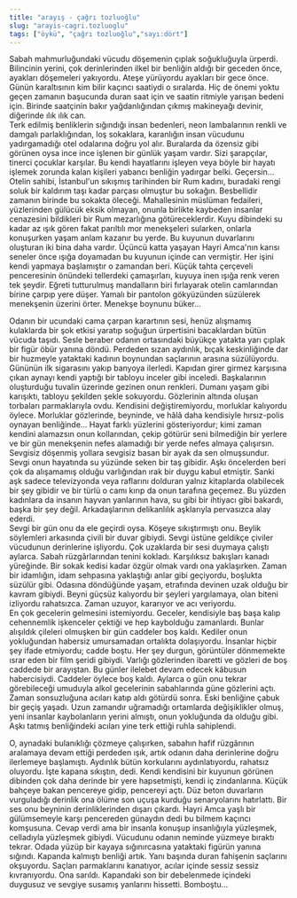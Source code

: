 ```yaml
---
title: "arayış - çağrı tozluoğlu"
slug: "arayis-cagri.tozluoglu"
tags: ["öykü", "çağrı tozluoğlu","sayı:dört"]
---
```

Sabah mahmurluğundaki vücudu döşemenin çıplak soğukluğuyla ürperdi.
Bilincinin yerini, çok derinlerinden ilkel bir benliğin aldığı bir
geceden önce, ayakları döşemeleri yakıyordu. Ateşe yürüyordu ayakları
bir gece önce. Günün karaltısının kim bilir kaçıncı saatiydi o
sıralarda. Hiç de önemi yoktu geçen zamanın başucunda duran saat için ve
saatin ritmiyle yarışan bedeni için. Birinde saatçinin bakır
yağdanlığından çıkmış makineyağı devinir, diğerinde ılık ılık can.\
Terk edilmiş benliklerin sığındığı insan bedenleri, neon lambalarının
renkli ve damgalı parlaklığından, loş sokaklara, karanlığın insan
vücudunu yadırgamadığı otel odalarına doğru yol alır. Buralarda da
özensiz gibi görünen oysa ince ince işlenen bir günlük yaşam vardır.
Sizi şarapçılar, tinerci çocuklar karşılar. Bu kendi hayatlarını işleyen
veya böyle bir hayatı işlemek zorunda kalan kişileri yabancı benliğin
yadırgar belki. Geçersin... Otelin sahibi, İstanbul'un sıkışmış
tarihinden bir Rum kadını, buradaki rengi soluk bir kaldırım taşı kadar
parçası olmuştur bu sokağın. Besbellidir zamanın birinde bu sokakta
öleceği. Mahallesinin müslüman fedaileri, yüzlerinden gülücük eksik
olmayan, onunla birlikte kaybeden insanlar cenazesini bildikleri bir Rum
mezarlığına götüreceklerdir. Kuyu dibindeki su kadar az ışık gören fakat
parıltılı mor menekşeleri sularken, onlarla konuşurken yaşam anlam
kazanır bu yerde. Bu kuyunun duvarlarını oluşturan iki bina daha vardır.
Üçüncü katta yaşayan Hayri Amca'nın karısı seneler önce ışığa doyamadan
bu kuyunun içinde can vermiştir. Her işini kendi yapmaya başlamıştır o
zamandan beri. Küçük tahta çerçeveli penceresinin önündeki tellerdeki
çamaşırları, kuyuya inen ışığa renk veren tek şeydir. Eğreti tutturulmuş
mandalların biri fırlayarak otelin camlarından birine çarpıp yere düşer.
Yamalı bir pantolon gökyüzünden süzülerek menekşenin üzerini örter.
Menekşe boynunu büker...

Odanın bir ucundaki cama çarpan karartının sesi, henüz alışmamış
kulaklarda bir şok etkisi yaratıp soğuğun ürpertisini bacaklardan bütün
vücuda taşıdı. Sesle beraber odanın ortasındaki büyükçe yatakta yarı
çıplak bir figür öbür yanına döndü. Perdeden sızan aydınlık, bıçak
keskinliğinde dar bir huzmeyle yataktaki kadının boynundan saçlarının
arasına süzülüyordu. Gününün ilk sigarasını yakıp banyoya ilerledi.
Kapıdan girer girmez karşısına çıkan aynayı kendi yaptığı bir tabloyu
inceler gibi inceledi. Başkalarının oluşturduğu tuvalin üzerinde gezinen
onun renkleri. Dumanı yaşam gibi karışıktı, tabloyu şekilden şekle
sokuyordu. Gözlerinin altında oluşan torbaları parmaklarıyla ovdu.
Kendisini değiştiremiyordu, morluklar kalıyordu öylece. Morluklar
gözlerinde, beyninde, ve hâlâ daha kendisiyle hırsız-polis oynayan
benliğinde... Hayat farklı yüzlerini gösteriyordur; kimi zaman kendini
alamazsın onun kollarından, çekip götürür seni bilmediğin bir yerlere ve
bir gün menekşenin nefes alamadığı bir yerde nefes almaya çalışırsın.
Sevgisiz döşenmiş yollara sevgisiz basan bir ayak da sen olmuşsundur.\
Sevgi onun hayatında su yüzünde seken bir taş gibidir. Aşkı öncelerden
beri çok da alışamamış olduğu varlığından ırak bir duygu kabul etmiştir.
Sanki aşk sadece televizyonda veya raflarını dolduran yalnız kitaplarda
olabilecek bir şey gibidir ve bir türlü o camı kırıp da onun tarafına
geçemez. Bu yüzden kadınlara da insanın hayvan yanlarının hava, su gibi
bir ihtiyacı gibi bakardı, başka bir şey değil. Arkadaşlarının
delikanlılık aşklarıyla pervasızca alay ederdi.\
Sevgi bir gün onu da ele geçirdi oysa. Köşeye sıkıştırmıştı onu. Beylik
söylemleri arkasında çivili bir duvar gibiydi. Sevgi üstüne geldikçe
çiviler vücudunun derinlerine işliyordu. Çok uzaklarda bir sesi duymaya
çalıştı aylarca. Sabah rüzgârlarından tenini kokladı. Karşılıksız
bakışları kanadı yüreğinde. Bir sokak kedisi kadar özgür olmak vardı ona
yaklaşırken. Zaman bir idamlığın, idam sehpasına yaklaştığı anlar gibi
geçiyordu, boşlukta süzülür gibi. Odasına döndüğünde yaşam, etrafında
devinen uzak olduğu bir kavram gibiydi. Beyni güçsüz kalıyordu bir
şeyleri yargılamaya, olan biteni izliyordu rahatsızca. Zaman uzuyor,
kararıyor ve acı veriyordu.\
En çok gecelerin gelmesini istemiyordu. Geceler, kendisiyle baş başa
kalıp cehennemlik işkenceler çektiği ve hep kaybolduğu zamanlardı.
Bunlar alışıldık çileleri olmuşken bir gün caddeler boş kaldı. Kediler
onun yokluğundan habersiz umursamadan ortalıkta dolaşıyordu. İnsanlar
hiçbir şey ifade etmiyordu; cadde boştu. Her şey durgun, görüntüler
dönmemekte ısrar eden bir film şeridi gibiydi. Varlığı gözlerinden
ibaretti ve gözleri de boş caddede bir arayıştan. Bu günler ilelebet
devam edecek kâbusun habercisiydi. Caddeler öylece boş kaldı. Aylarca o
gün onu tekrar görebileceği umuduyla alkol gecelerinin sabahlarında güne
gözlerini açtı. Zaman sonsuzluğuna acıları katıp aldı götürdü sonra.
Eski benliğine çabuk bir geçiş yaşadı. Uzun zamandır uğramadığı
ortamlarda değişiklikler olmuş, yeni insanlar kaybolanların yerini
almıştı, onun yokluğunda da olduğu gibi. Aşkı tatmış benliğindeki
acıları yine terk ettiği ruhla sahiplendi.

O, aynadaki bulanıklığı çözmeye çalışırken, sabahın hafif rüzgârının
aralamaya devam ettiği perdeden ışık, artık odanın daha derinlerine
doğru ilerlemeye başlamıştı. Aydınlık bütün korkularını aydınlatıyordu,
rahatsız oluyordu. İşte kapana sıkıştın, dedi. Kendi kendisini bir
kuyunun görünen dibinden çok daha derinde bir yere hapsetmişti, kendi iç
zindanlarına. Küçük bahçeye bakan pencereye gidip, pencereyi açtı. Düz
beton duvarların vurguladığı derinlik ona ölüme son uçuşa kurduğu
senaryolarını hatırlattı. Bir ses onu beyninin derinliklerinden dışarı
çıkardı. Hayri Amca yaşlı bir gülümsemeyle karşı pencereden günaydın
dedi bu bilmem kaçıncı komşusuna. Cevap verdi ama bir insanla konuşup
insanlığıyla yüzleşmek, celladıyla yüzleşmek gibiydi. Vücudunu odanın
neminde yüzmeye bıraktı tekrar. Odada yüzüp bir kayaya sığınırcasına
yataktaki figürün yanına sığındı. Kapanda kalmıştı benliği artık. Yanı
başında duran fahişenin saçlarını okşuyordu. Saçları parmaklarını
kanatıyor, acılar içinde sessiz sessiz kıvranıyordu. Ona sarıldı.
Kapandaki son bir debelenmede içindeki duygusuz ve sevgiye susamış
yanlarını hissetti. Bomboştu...
